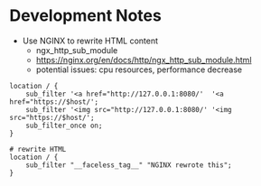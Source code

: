# Development Notes

- Use NGINX to rewrite HTML content
    - ngx_http_sub_module
    - https://nginx.org/en/docs/http/ngx_http_sub_module.html
    - potential issues: cpu resources, performance decrease

```
location / {
    sub_filter '<a href="http://127.0.0.1:8080/'  '<a href="https://$host/';
    sub_filter '<img src="http://127.0.0.1:8080/' '<img src="https://$host/';
    sub_filter_once on;
}
```

```
# rewrite HTML
location / {
    sub_filter "__faceless_tag__" "NGINX rewrote this";
}
```

